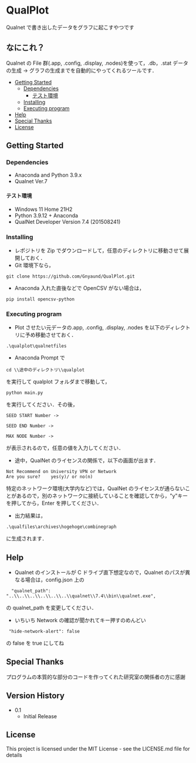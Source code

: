 # QualPlot

Qualnet で書き出したデータをグラフに起こすやつです

## なにこれ？

Qualnet の File 群(.app, .config, .display, .nodes)を使って，.db，.stat データの生成 → グラフの生成までを自動的にやってくれるツールです．

<!-- BEGIN EXCLUDED SECTION -->

- [Getting Started](#getting-started)
  - [Dependencies](#dependencies)
    - [テスト環境](#テスト環境)
  - [Installing](#installing)
  - [Executing program](#executing-program)
- [Help](#help)
- [Special Thanks](#special-thanks)
- [License](#license)
<!-- END EXCLUDED SECTION -->

## Getting Started

### Dependencies

- Anaconda and Python 3.9.x
- Qualnet Ver.7

#### テスト環境

- Windows 11 Home 21H2
- Python 3.9.12 + Anaconda
- QualNet Developer Version 7.4 (201508241)

### Installing

- レポジトリを Zip でダウンロードして，任意のディレクトリに移動させて展開しておく．
- Git 環境下なら，

```
git clone https://github.com/Gnyaund/QualPlot.git
```

- Anaconda 入れた直後などで OpenCSV がない場合は，

```
pip install opencsv-python
```

### Executing program

- Plot させたい元データの.app, .config, .display, .nodes を以下のディレクトリに予め移動させておく．

```
.\qualplot\qualnetfiles
```

- Anaconda Prompt で

```
cd \\途中のディレクトリ\\qualplot
```

を実行して qualplot フォルダまで移動して，

```
python main.py
```

を実行してください．その後，

```
SEED START Number ->

SEED END Number ->

MAX NODE Number ->
```

が表示されるので，任意の値を入力してください．

- 途中，QualNet のライセンスの関係で，以下の画面が出ます．

```
Not Recommend on University VPN or Network
Are you sure?    yes(y)/ or no(n)
```

特定のネットワーク環境(大学内など)では，QualNet のライセンスが通らないことがあるので，別のネットワークに接続していることを確認してから，"y"キーを押してから，Enter を押してください．

- 出力結果は，

```
.\qualfiles\archives\hogehoge\combinegraph
```

に生成されます．

## Help

- Qualnet のインストールが C ドライブ直下想定なので，Qualnet のパスが異なる場合は，config.json 上の

```
  "qualnet_path": "..\\..\\..\\..\\..\\..\\qualnet\\7.4\\bin\\qualnet.exe",
```

の qualnet_path を変更してください．

- いちいち Network の確認が聞かれてキー押すのめんどい

```
 "hide-network-alert": false
```

の false を true にしてね

## Special Thanks

プログラムの本質的な部分のコードを作ってくれた研究室の関係者の方に感謝

## Version History

- 0.1
  - Initial Release

## License

This project is licensed under the MIT License - see the LICENSE.md file for details
